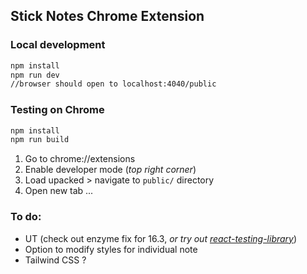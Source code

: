 ## Stick Notes Chrome Extension

### Local development
```bash
npm install
npm run dev
//browser should open to localhost:4040/public
```

### Testing on Chrome
```bash
npm install
npm run build
```
1. Go to chrome://extensions
1. Enable developer mode (_top right corner_)
1. Load upacked > navigate to `public/` directory
1. Open new tab ...

### To do:
- UT (check out enzyme fix for 16.3, _or try out [react-testing-library](https://github.com/kentcdodds/react-testing-library)_)
- Option to modify styles for individual note
- Tailwind CSS ?
